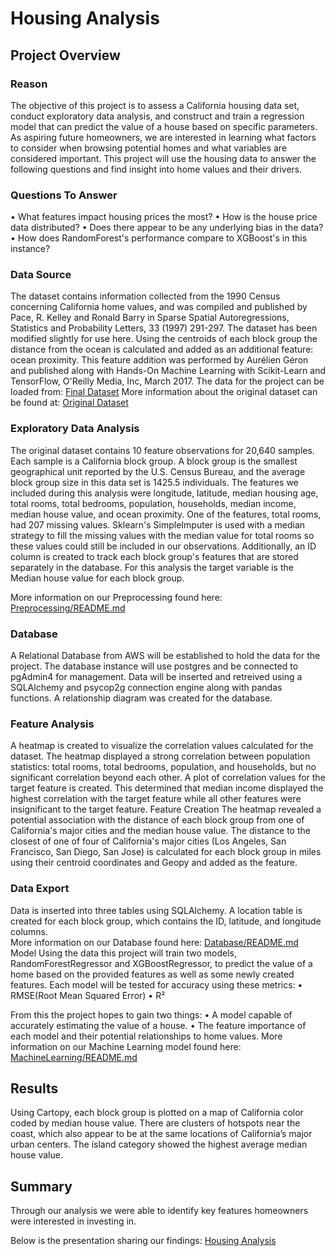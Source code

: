 # Housing Analysis

## Project Overview
### Reason
The objective of this project is to assess a California housing data set, conduct exploratory data analysis, and construct and train a regression model that can predict the value of a house based on specific parameters. As aspiring future homeowners, we are interested in learning what factors to consider when browsing potential homes and what variables are considered important. This project will use the housing data to answer the following questions and find insight into home values and their drivers.
### Questions To Answer
•	What features impact housing prices the most?
•	How is the house price data distributed?
•	Does there appear to be any underlying bias in the data?
•	How does RandomForest's performance compare to XGBoost's in this instance?
### Data Source
The dataset contains information collected from the 1990 Census concerning California home values, and was compiled and published by Pace, R. Kelley and Ronald Barry in Sparse Spatial Autoregressions, Statistics and Probability Letters, 33 (1997) 291-297. The dataset has been modified slightly for use here. Using the centroids of each block group the distance from the ocean is calculated and added as an additional feature: ocean proximity. This feature addition was performed by Aurélien Géron and published along with Hands-On Machine Learning with Scikit-Learn and TensorFlow, O'Reilly Media, Inc, March 2017.
The data for the project can be loaded from: [Final Dataset](https://raw.githubusercontent.com/ageron/handson-ml2/master/datasets/housing/housing.csv)
More information about the original dataset can be found at: [Original Dataset](https://github.com/ageron/handson-ml2/tree/master/datasets/housing)

### Exploratory Data Analysis
The original dataset contains 10 feature observations for 20,640 samples. Each sample is a California block group. A block group is the smallest geographical unit reported by the U.S. Census Bureau, and the average block group size in this data set is 1425.5 individuals. The features we included during this analysis were longitude, latitude, median housing age, total rooms, total bedrooms, population, households, median income, median house value, and ocean proximity. One of the features, total rooms, had 207 missing values. Sklearn's SimpleImputer is used with a median strategy to fill the missing values with the median value for total rooms so these values could still be included in our observations. Additionally, an ID column is created to track each block group's features that are stored separately in the database. For this analysis the target variable is the Median house value for each block group.

More information on our Preprocessing found here: [Preprocessing/README.md](https://github.com/TBrickey/Project_One/blob/main/Preprocessing/README.md) 
### Database
A Relational Database from AWS will be established to hold the data for the project. The database instance will use postgres and be connected to pgAdmin4 for management. Data will be inserted and retreived using a SQLAlchemy and psycop2g connection engine along with pandas functions. A relationship diagram was created for the database.
 

### Feature Analysis
A heatmap is created to visualize the correlation values calculated for the dataset. The heatmap displayed a strong correlation between population statistics: total rooms, total bedrooms, population, and households, but no significant correlation beyond each other. A plot of correlation values for the target feature is created. This determined that median income displayed the highest correlation with the target feature while all other features were insignificant to the target feature.
Feature Creation
The heatmap revealed a potential association with the distance of each block group from one of California's major cities and the median house value. The distance to the closest of one of four of California's major cities (Los Angeles, San Francisco, San Diego, San Jose) is calculated for each block group in miles using their centroid coordinates and Geopy and added as the feature.

### Data Export
Data is inserted into three tables using SQLAlchemy. A location table is created for each block group, which contains the ID, latitude, and longitude columns.  
More information on our Database found here: [Database/README.md](https://github.com/TBrickey/Project_One/blob/main/Database/README.md)
Model
Using the data this project will train two models, RandomForestRegressor and XGBoostRegressor, to predict the value of a home based on the provided features as well as some newly created features. Each model will be tested for accuracy using these metrics:
•	RMSE(Root Mean Squared Error)
•	R²

From this the project hopes to gain two things:
•	A model capable of accurately estimating the value of a house.
•	The feature importance of each model and their potential relationships to home values.
More information on our Machine Learning model found here: [MachineLearning/README.md](https://github.com/TBrickey/Project_One/blob/main/MachineLearning/README.md)

## Results
Using Cartopy, each block group is plotted on a map of California color coded by median house value. There are clusters of hotspots near the coast, which also appear to be at the same locations of California’s major urban centers. The island category showed the highest average median house value. 

## Summary
Through our analysis we were able to identify key features homeowners were interested in investing in. 


Below is the presentation sharing our findings: [Housing Analysis](https://docs.google.com/presentation/d/1al7iQjorKk0rlzWWw_5Z_s1t9EO_QB72bG_a10n2us4/edit?usp=sharing)

